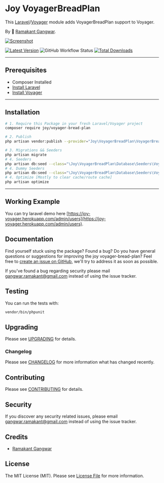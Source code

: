 # Joy VoyagerBreadPlan

This [Laravel](https://laravel.com/)/[Voyager](https://voyager.devdojo.com/) module adds VoyagerBreadPlan support to Voyager.

By 🐼 [Ramakant Gangwar](https://github.com/rxcod9).

[![Screenshot](https://raw.githubusercontent.com/rxcod9/joy-voyager-bread-plan/main/cover.jpg)](https://joy-voyager.herokuapp.com/)

[![Latest Version](https://img.shields.io/github/v/release/rxcod9/joy-voyager-bread-plan?style=flat-square)](https://github.com/rxcod9/joy-voyager-bread-plan/releases)
![GitHub Workflow Status](https://img.shields.io/github/workflow/status/rxcod9/joy-voyager-bread-plan/run-tests?label=tests)
[![Total Downloads](https://img.shields.io/packagist/dt/joy/voyager-bread-plan.svg?style=flat-square)](https://packagist.org/packages/joy/voyager-bread-plan)

---

## Prerequisites

*   Composer Installed
*   [Install Laravel](https://laravel.com/docs/installation)
*   [Install Voyager](https://github.com/the-control-group/voyager)

---

## Installation

```bash
# 1. Require this Package in your fresh Laravel/Voyager project
composer require joy/voyager-bread-plan

# 2. Publish
php artisan vendor:publish --provider="Joy\VoyagerBreadPlan\VoyagerBreadPlanServiceProvider" --force

# 3. Migrations && Seeders
php artisan migrate
# 4. Seeders
php artisan db:seed --class="\Joy\VoyagerBreadPlan\Database\Seeders\VoyagerDatabaseSeeder" --force
# 4. Dummy Seeders
php artisan db:seed --class="\Joy\VoyagerBreadPlan\Database\Seeders\VoyagerDummyDatabaseSeeder" --force
# 4. Optimize [Mostly to clear cache/route cache]
php artisan optimize
```

---


## Working Example

You can try laravel demo here [https://joy-voyager.herokuapp.com/admin/users](https://joy-voyager.herokuapp.com/admin/users).

## Documentation

Find yourself stuck using the package? Found a bug? Do you have general questions or suggestions for improving the joy voyager-bread-plan? Feel free to [create an issue on GitHub](https://github.com/rxcod9/joy-voyager-bread-plan/issues), we'll try to address it as soon as possible.

If you've found a bug regarding security please mail [gangwar.ramakant@gmail.com](mailto:gangwar.ramakant@gmail.com) instead of using the issue tracker.

## Testing

You can run the tests with:

```bash
vendor/bin/phpunit
```

## Upgrading

Please see [UPGRADING](UPGRADING.md) for details.

### Changelog

Please see [CHANGELOG](CHANGELOG.md) for more information what has changed recently.

## Contributing

Please see [CONTRIBUTING](CONTRIBUTING.md) for details.

## Security

If you discover any security related issues, please email [gangwar.ramakant@gmail.com](mailto:gangwar.ramakant@gmail.com) instead of using the issue tracker.

## Credits

- [Ramakant Gangwar](https://github.com/rxcod9)

## License

The MIT License (MIT). Please see [License File](LICENSE.md) for more information.

